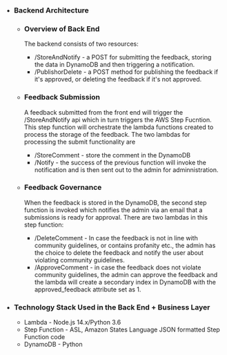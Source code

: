 - ### Backend Architecture

  - ### Overview of Back End

    The backend consists of two resources:
    - /StoreAndNotify - a POST for submitting the feedback, storing the data in DynamoDB and then triggering a notification.
    - /PublishorDelete - a POST method for publishing the feedback if it's approved, or deleting the feedback if it's not approved.

  - ### Feedback Submission
    A feedback submitted from the front end will trigger the /StoreAndNotify api which in turn triggers the AWS Step Fucntion. This step function will orchestrate the lambda functions created to process the storage of the feedback. The two lambdas for processing the submit functionality are
      - /StoreComment - store the comment in the DynamoDB
      - /Notify - the success of the previous function will invoke the notification and is then sent out to the admin for adminnistration.

  - ### Feedback Governance
    When the feedback is stored in the DynamoDB, the second step function is invoked which notifies the admin via an email that a submissions is ready for approval. There are two lambdas in this step function:
    - /DeleteComment - In case the feedback is not in line with community guidelines, or contains profanity etc., the admin has the choice to delete the feedback and notify the user about violating community guidelines.
    - /ApproveComment - in case the feedback does not violate community guidelines, the admin can approve the feedback and the lambda will create a secondary index in DynamoDB with the approved_feedback attribute set as 1.

 - ### Technology Stack Used in the Back End + Business Layer
   - Lambda - Node.js 14.x/Python 3.6
   - Step Function -  ASL, Amazon States Language JSON formatted Step Function code
   - DynamoDB - Python
